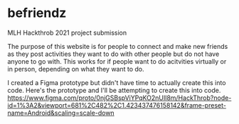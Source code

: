 # befriendz
MLH Hackthrob 2021 project submission

The purpose of this website is for people to connect and make new friends as they post activities 
they want to do with other people but do not have anyone to go with. This works for if people 
want to do acitvities virtually or in person, depending on what they want to do. 

I created a Figma prototype but didn't have time to actually create this into code. Here's the 
prototype and I'll be attempting to create this into code.
https://www.figma.com/proto/0njGSBspViYPqKO2nUIl8m/HackThrob?node-id=1%3A2&viewport=681%2C482%2C1.423437476158142&frame-preset-name=Android&scaling=scale-down

